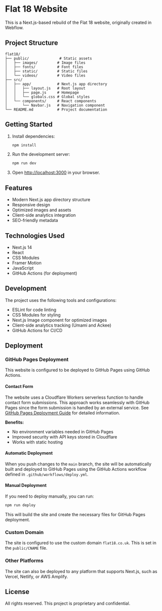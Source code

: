 # Flat 18 Website

This is a Next.js-based rebuild of the Flat 18 website, originally created in Webflow.

## Project Structure

```
flat18/
├── public/              # Static assets
│   ├── images/         # Image files
│   ├── fonts/          # Font files
│   ├── static/         # Static files
│   └── videos/         # Video files
├── src/
│   ├── app/            # Next.js app directory
│   │   ├── layout.js   # Root layout
│   │   ├── page.js     # Homepage
│   │   └── globals.css # Global styles
│   └── components/     # React components
│       └── Navbar.js   # Navigation component
└── README.md           # Project documentation
```

## Getting Started

1. Install dependencies:
   ```bash
   npm install
   ```

2. Run the development server:
   ```bash
   npm run dev
   ```

3. Open [http://localhost:3000](http://localhost:3000) in your browser.

## Features

- Modern Next.js app directory structure
- Responsive design
- Optimized images and assets
- Client-side analytics integration
- SEO-friendly metadata

## Technologies Used

- Next.js 14
- React
- CSS Modules
- Framer Motion
- JavaScript
- GitHub Actions (for deployment)

## Development

The project uses the following tools and configurations:

- ESLint for code linting
- CSS Modules for styling
- Next.js Image component for optimized images
- Client-side analytics tracking (Umami and Ackee)
- GitHub Actions for CI/CD

## Deployment

### GitHub Pages Deployment

This website is configured to be deployed to GitHub Pages using GitHub Actions.

#### Contact Form

The website uses a Cloudflare Workers serverless function to handle contact form submissions. This approach works seamlessly with GitHub Pages since the form submission is handled by an external service. See [GitHub Pages Deployment Guide](docs/github-pages-deployment.md) for detailed information.

**Benefits:**
- No environment variables needed in GitHub Pages
- Improved security with API keys stored in Cloudflare
- Works with static hosting

#### Automatic Deployment

When you push changes to the `main` branch, the site will be automatically built and deployed to GitHub Pages using the GitHub Actions workflow defined in `.github/workflows/deploy.yml`.

#### Manual Deployment

If you need to deploy manually, you can run:

```bash
npm run deploy
```

This will build the site and create the necessary files for GitHub Pages deployment.

### Custom Domain

The site is configured to use the custom domain `flat18.co.uk`. This is set in the `public/CNAME` file.

### Other Platforms

The site can also be deployed to any platform that supports Next.js, such as Vercel, Netlify, or AWS Amplify.

## License

All rights reserved. This project is proprietary and confidential.